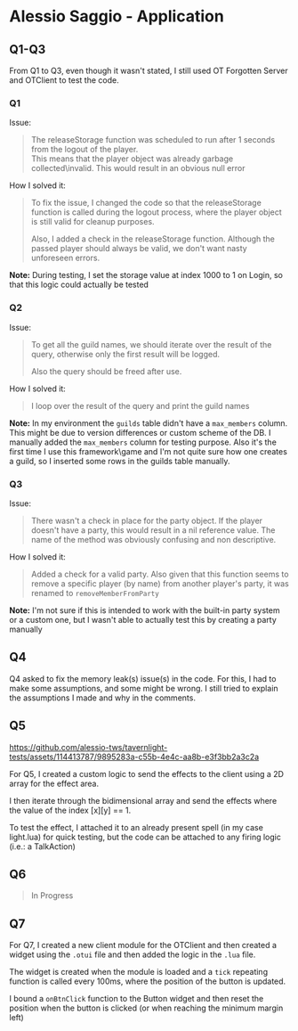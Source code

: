 # Alessio Saggio - Application

## Q1-Q3

From Q1 to Q3, even though it wasn't stated, I still used OT Forgotten Server and OTClient to test the code.

### Q1

Issue:
> The releaseStorage function was scheduled to run after 1 seconds from the logout of the player.  
> This means that the player object was already garbage collected\invalid. This would result in an obvious null error

How I solved it:
> To fix the issue, I changed the code so that the releaseStorage function is called during the logout process, where the player object is still valid for cleanup purposes. 
> 
> Also, I added a check in the releaseStorage function. Although the passed player should always be valid, we don't want nasty unforeseen errors.

**Note:** During testing,  I set the storage value at index 1000 to 1 on Login, so that this logic could actually be tested

### Q2

Issue:
> To get all the guild names, we should iterate over the result of the query, otherwise only the first result will be logged.
> 
>  Also the query should be freed after use.

How I solved it:
> I loop over the result of the query and print the guild names

**Note:** In my environment the `guilds` table didn't have a `max_members` column. This might be due to version differences or custom scheme of the DB. I manually added the `max_members` column for testing purpose. Also it's the first time I use this framework\game and I'm not quite sure how one creates a guild, so I inserted some rows in the guilds table manually.

### Q3

Issue:
> There wasn't a check in place for the party object. If the player doesn't have a party, this would result in a nil reference value. The name of the method was obviously confusing and non descriptive.

How I solved it:
> Added a check for a valid party. Also given that this function seems to remove a specific player (by name) from another player's party, it was renamed to `removeMemberFromParty`

**Note:** I'm not sure if this is intended to work with the built-in party system or a custom one, but I wasn't able to actually test this by creating a party manually

## Q4

Q4 asked to fix the memory leak(s) issue(s) in the code.
For this, I had to make some assumptions, and some might be wrong. I still tried to explain the assumptions I made and why in the comments.

## Q5

https://github.com/alessio-tws/tavernlight-tests/assets/114413787/9895283a-c55b-4e4c-aa8b-e3f3bb2a3c2a

For Q5, I created a custom logic to send the effects to the client using a 2D array for the effect area.

I then iterate through the bidimensional array and send the effects where the value of the index [x][y] == 1.

To test the effect, I attached it to an already present spell (in my case light.lua) for quick testing, but the code can be attached to any firing logic (i.e.: a TalkAction)

## Q6
> In Progress

## Q7

For Q7, I created a new client module for the OTClient and then created a widget using the `.otui` file and then added the logic in the `.lua` file. 

The widget is created when the module is loaded and a `tick` repeating function is called every 100ms, where the position of the button is updated.

I bound a `onBtnClick` function to the Button widget and then reset the position when the button is clicked (or when reaching the minimum margin left)